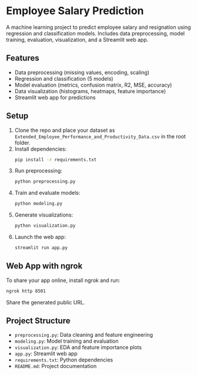 # Employee Salary Prediction

A machine learning project to predict employee salary and resignation using regression and classification models. Includes data preprocessing, model training, evaluation, visualization, and a Streamlit web app.

## Features
- Data preprocessing (missing values, encoding, scaling)
- Regression and classification (5 models)
- Model evaluation (metrics, confusion matrix, R2, MSE, accuracy)
- Data visualization (histograms, heatmaps, feature importance)
- Streamlit web app for predictions

## Setup
1. Clone the repo and place your dataset as `Extended_Employee_Performance_and_Productivity_Data.csv` in the root folder.
2. Install dependencies:
   ```bash
   pip install -r requirements.txt
   ```
3. Run preprocessing:
   ```bash
   python preprocessing.py
   ```
4. Train and evaluate models:
   ```bash
   python modeling.py
   ```
5. Generate visualizations:
   ```bash
   python visualization.py
   ```
6. Launch the web app:
   ```bash
   streamlit run app.py
   ```

## Web App with ngrok
To share your app online, install ngrok and run:
```bash
ngrok http 8501
```
Share the generated public URL.

## Project Structure
- `preprocessing.py`: Data cleaning and feature engineering
- `modeling.py`: Model training and evaluation
- `visualization.py`: EDA and feature importance plots
- `app.py`: Streamlit web app
- `requirements.txt`: Python dependencies
- `README.md`: Project documentation
